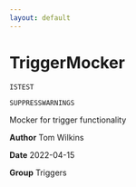 ```yaml
---
layout: default
---
```

# TriggerMocker

`ISTEST`

`SUPPRESSWARNINGS`

Mocker for trigger functionality


**Author** Tom Wilkins


**Date** 2022-04-15


**Group** Triggers

